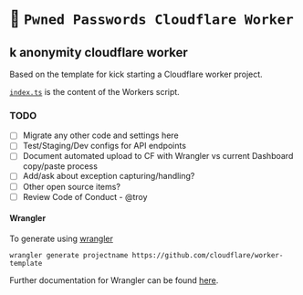 # 👷 `Pwned Passwords Cloudflare Worker`
## k anonymity cloudflare worker

Based on the template for kick starting a Cloudflare worker project.

[`index.ts`](src/index.ts) is the content of the Workers script.

### TODO
- [ ] Migrate any other code and settings here
- [ ] Test/Staging/Dev configs for API endpoints
- [ ] Document automated upload to CF with Wrangler vs current Dashboard copy/paste process
- [ ] Add/ask about exception capturing/handling?
- [ ] Other open source items?
- [ ] Review Code of Conduct - @troy

#### Wrangler

To generate using [wrangler](https://github.com/cloudflare/wrangler)

```
wrangler generate projectname https://github.com/cloudflare/worker-template
```

Further documentation for Wrangler can be found [here](https://developers.cloudflare.com/workers/tooling/wrangler).
